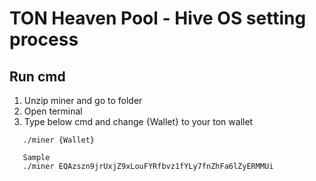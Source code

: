 # TON Heaven Pool - Hive OS setting process

## Run cmd

1. Unzip miner and go to folder
2. Open terminal
3. Type below cmd and change {Wallet} to your ton wallet

```
   ./miner {Wallet}

   Sample
   ./miner EQAzszn9jrUxjZ9xLouFYRfbvz1fYLy7fnZhFa6lZyERMMUi
```